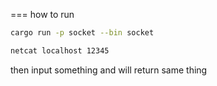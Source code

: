 === how to run

```bash
cargo run -p socket --bin socket
```

```bash
netcat localhost 12345
```
then input something  and will return same thing
